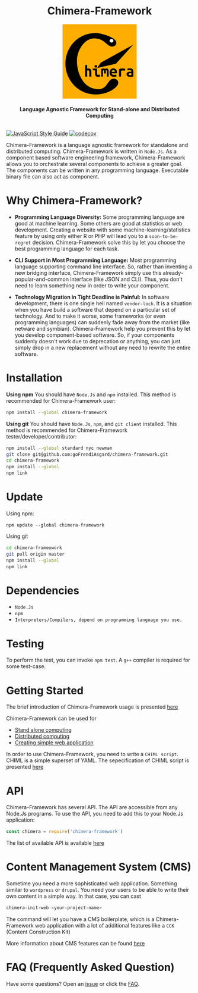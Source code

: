 <h1 align="center">Chimera-Framework</h1>

<div align="center">
  <img src="other/logo.png" />
</div>
<br />
<div align="center">
  <strong>Language Agnostic Framework for Stand-alone and Distributed Computing</strong>
</div>
<br />

[![JavaScript Style Guide](https://img.shields.io/badge/code_style-standard-brightgreen.svg)](https://standardjs.com)
[![codecov](https://codecov.io/gh/goFrendiAsgard/chimera-framework/branch/master/graph/badge.svg)](https://codecov.io/gh/goFrendiAsgard/chimera-framework)

Chimera-Framework is a language agnostic framework for standalone and distributed computing. Chimera-Framework is written in `Node.Js`. As a component based software engineering framework, Chimera-Framework allows you to orchestrate several components to achieve a greater goal. The components can be written in any programming language. Executable binary file can also act as component.

# Why Chimera-Framework?

* __Programming Language Diversity:__ Some programming language are good at machine learning. Some others are good at statistics or web development. Creating a website with some machine-learning/statistics feature by using only either R or PHP will lead you to a `soon-to-be-regret` decision. Chimera-Framework solve this by let you choose the best programming language for each task.

* __CLI Support in Most Programming Language:__ Most programming language supporting command line interface. So, rather than inventing a new bridging interface, Chimera-Framework simply use this already-popular-and-common interface (like JSON and CLI). Thus, you don't need to learn something new in order to write your component.

* __Technology Migration in Tight Deadline is Painful:__ In software development, there is one single hell named `vendor-lock`. It is a situation when you have build a software that depend on a particular set of technology. And to make it worse, some frameworks (or even programming languages) can suddenly fade away from the market (like netware and symbian). Chimera-Framework help you prevent this by let you develop component-based software. So, if your components suddenly doesn't work due to deprecation or anything, you can just simply drop in a new replacement without any need to rewrite the entire software.

# Installation

__Using npm__ You should have `Node.Js` and `npm` installed. This method is recommended for Chimera-Framework user:
```sh
npm install --global chimera-framework
```

__Using git__ You should have `Node.Js`, `npm`, and `git client` installed. This method is recommended for Chimera-Framework tester/developer/contributor:
```sh
npm install --global standard nyc newman
git clone git@github.com:goFrendiAsgard/chimera-framework.git
cd chimera-framework
npm install --global
npm link
```

# Update

Using npm:
```
npm update --global chimera-framework
```

Using git
```sh
cd chimera-frameowork
git pull origin master
npm install --global
npm link
```

# Dependencies

* `Node.Js`
* `npm`
* `Interpreters/Compilers, depend on programming language you use.`

# Testing

To perform the test, you can invoke `npm test`. A `g++` compiler is required for some test-case.

# Getting Started

The brief introduction of Chimera-Framework usage is presented [here](doc/gettingStarted.md)

Chimera-Framework can be used for

* [Stand alone computing](doc/gettingStarted.md#stand-alone-computing)
* [Distributed computing](doc/gettingStarted.md#distributed-computing)
* [Creating simple web application](doc/gettingStarted.md#web-app)

In order to use Chimera-Framework, you need to write a `CHIML script`. CHIML is a simple superset of YAML. The sepecification of CHIML script is presented [here](doc/chiml.md)

# API

Chimera-Framework has several API. The API are accessible from any Node.Js programs. To use the API, you need to add this to your Node.Js application:

```javascript
const chimera = require('chimera-framework')
```

The list of available API is available [here](doc/api.md)

# Content Management System (CMS) 

Sometime you need a more sophisticated web application. Something similar to `wordpress` or `drupal`. You need your users to be able to write their own content in a simple way. In that case, you can cast

```bash
chimera-init-web <your-project-name>
```

The command will let you have a CMS boilerplate, which is a Chimera-Framework web application with a lot of additional features like a `CCK` (Content Construction Kit)

More information about CMS features can be found [here](doc/cms.md)

# FAQ (Frequently Asked Question)

Have some questions?  Open an [issue](https://github.com/goFrendiAsgard/chimera-framework/issues) or click the [FAQ](doc/faq.md).